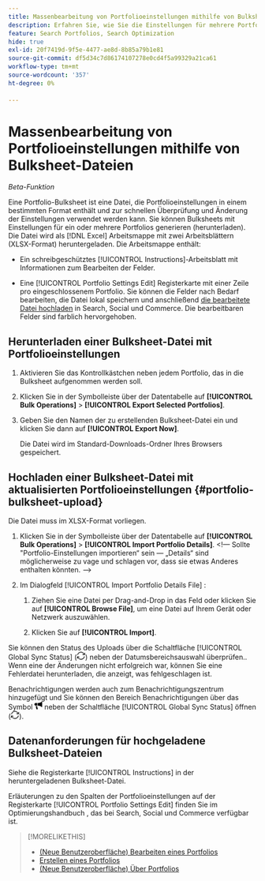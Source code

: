 ```yaml
---
title: Massenbearbeitung von Portfolioeinstellungen mithilfe von Bulksheet-Dateien
description: Erfahren Sie, wie Sie die Einstellungen für mehrere Portfolios mithilfe einer Bulksheet-Datei bearbeiten.
feature: Search Portfolios, Search Optimization
hide: true
exl-id: 20f7419d-9f5e-4477-ae8d-8b85a79b1e81
source-git-commit: df5d34c7d86174107278e0cd4f5a99329a21ca61
workflow-type: tm+mt
source-wordcount: '357'
ht-degree: 0%

---
```


# Massenbearbeitung von Portfolioeinstellungen mithilfe von Bulksheet-Dateien

*Beta-Funktion*

Eine Portfolio-Bulksheet ist eine Datei, die Portfolioeinstellungen in einem bestimmten Format enthält und zur schnellen Überprüfung und Änderung der Einstellungen verwendet werden kann. Sie können Bulksheets mit Einstellungen für ein oder mehrere Portfolios generieren (herunterladen). Die Datei wird als [!DNL Excel] Arbeitsmappe mit zwei Arbeitsblättern (XLSX-Format) heruntergeladen. Die Arbeitsmappe enthält:

* Ein schreibgeschütztes [!UICONTROL Instructions]-Arbeitsblatt mit Informationen zum Bearbeiten der Felder.

* Eine [!UICONTROL Portfolio Settings Edit] Registerkarte mit einer Zeile pro eingeschlossenem Portfolio. Sie können die Felder nach Bedarf bearbeiten, die Datei lokal speichern und anschließend [die bearbeitete Datei hochladen](#portfolio-bulksheet-upload) in Search, Social und Commerce. Die bearbeitbaren Felder sind farblich hervorgehoben.

## Herunterladen einer Bulksheet-Datei mit Portfolioeinstellungen

1. Aktivieren Sie das Kontrollkästchen neben jedem Portfolio, das in die Bulksheet aufgenommen werden soll.

1. Klicken Sie in der Symbolleiste über der Datentabelle auf **[!UICONTROL Bulk Operations]** > **[!UICONTROL Export Selected Portfolios]**.

1. Geben Sie den Namen der zu erstellenden Bulksheet-Datei ein und klicken Sie dann auf **[!UICONTROL Export Now]**.

   Die Datei wird im Standard-Downloads-Ordner Ihres Browsers gespeichert.

## Hochladen einer Bulksheet-Datei mit aktualisierten Portfolioeinstellungen {#portfolio-bulksheet-upload}

Die Datei muss im XLSX-Format vorliegen.

1. Klicken Sie in der Symbolleiste über der Datentabelle auf **[!UICONTROL Bulk Operations]** > **[!UICONTROL Import Portfolio Details]**. &lt;!— Sollte &quot;Portfolio-Einstellungen importieren“ sein — „Details“ sind möglicherweise zu vage und schlagen vor, dass sie etwas Anderes enthalten könnten. —>

1. Im Dialogfeld [!UICONTROL Import Portfolio Details File] : <!-- reword if we change the name of the operation -->

   1. Ziehen Sie eine Datei per Drag-and-Drop in das Feld oder klicken Sie auf **[!UICONTROL Browse File]**<!-- "Browse for file" or just "Browse"??? -->, um eine Datei auf Ihrem Gerät oder Netzwerk auszuwählen.

   1. Klicken Sie auf **[!UICONTROL Import]**.

Sie können den Status des Uploads über die Schaltfläche [!UICONTROL Global Sync Status] (![Globaler Synchronisierungsstatus](/help/search-social-commerce/assets/global-sync-status.png "Globaler Synchronisierungsstatus")) neben der Datumsbereichsauswahl überprüfen.<!-- icon similar to Refresh -->. Wenn eine der Änderungen nicht erfolgreich war, können Sie eine Fehlerdatei herunterladen, die anzeigt, was fehlgeschlagen ist.

Benachrichtigungen werden auch zum Benachrichtigungszentrum hinzugefügt und Sie können den Bereich Benachrichtigungen über das Symbol ![Benachrichtigungen](/help/search-social-commerce/assets/notifications-new.png "Benachrichtigungen") neben der Schaltfläche [!UICONTROL Global Sync Status] öffnen (![Globaler Synchronisierungsstatus](/help/search-social-commerce/assets/global-sync-status.png "Globaler Synchronisierungsstatus")).

## Datenanforderungen für hochgeladene Bulksheet-Dateien

Siehe die Registerkarte [!UICONTROL Instructions] in der heruntergeladenen Bulksheet-Datei.

Erläuterungen zu den Spalten der Portfolioeinstellungen auf der Registerkarte [!UICONTROL Portfolio Settings Edit] finden Sie im Optimierungshandbuch , das bei Search, Social und Commerce verfügbar ist.

<!--
## Data fields on the [!UICONTROL Portfolio Settings Edit] tab

| Field | Required to import data? | Description |
| ----- | ------------------------ | ----------- |
| Portfolio ID |  |  |
| Portfolio Name |  |  |
| Status |  |  |
| Spend Strategy |  |  |
| Target |  |  |
| Hybrid |  |  |
| Auto adjust campaign budgets |  |  |
| Spend Multiple |  |  |
| Minimum Campaign Budget |  |  |
| Objective |  |  |
| Cost Half-Life |  |  |
| Revenue Half-Life |  |  |
| Min. Target CPA |  |  |
| Max. Target CPA |  |  |
| Min. Target ROAS |  |  |
| Max. Target ROAS |  |  |

-->

>[!MORELIKETHIS]
>
>* [(Neue Benutzeroberfläche) Bearbeiten eines Portfolios](portfolio-edit.md)
>* [Erstellen eines Portfolios](portfolio-create.md)
>* [(Neue Benutzeroberfläche) Über Portfolios](portfolio-about.md)
